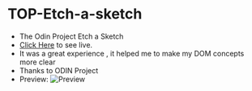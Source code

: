 # TOP-Etch-a-sketch
- The Odin Project Etch a Sketch
- [Click Here](https://github.com/Jayashakthi28/TOP-Etch-a-sketch) to see live.
- It was a great experience , it helped me to make my DOM concepts more clear
- Thanks to ODIN Project
- Preview:
![Preview](https://user-images.githubusercontent.com/73294728/132082848-9da15453-fbaa-4e50-8b75-a85afda6097d.png)
